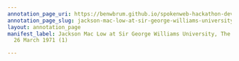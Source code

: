 ```yaml
---
annotation_page_uri: https://benwbrum.github.io/spokenweb-hackathon-development-noterms/annotations/jackson-mac-low-at-sir-george-williams-university-the-poetry-series-26-march-1971-1--canvas-1-unknown.json
annotation_page_slug: jackson-mac-low-at-sir-george-williams-university-the-poetry-series-26-march-1971-1--canvas-1-unknown
layout: annotation_page
manifest_label: Jackson Mac Low at Sir George Williams University, The Poetry Series,
  26 March 1971 (1)

---
```

